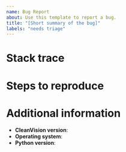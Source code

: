 ```yaml
---
name: Bug Report
about: Use this template to report a bug.
title: "[Short summary of the bug]"
labels: "needs triage"
---
```


<!-- Briefly summarize the issue. -->

# Stack trace

<!-- If applicable, please include a full stack trace here. If you need to omit
the bottom of the stack trace (e.g. it includes stack frames from your private
code), that is okay. Try to include all clean-vision stack frames. -->

# Steps to reproduce

<!-- Be as detailed as possible here. If possible, include a self-contained
runnable example that demonstrates the issue. Remember to supply any data
necessary to run your example, or construct your example with synthetic data.
This is not strictly required, but the more detailed your bug report, the more
quickly we can help you and fix the bug. -->

# Additional information

- **CleanVision version**: <!-- `cleanvision.__version__`, or the git commit hash if you're using an unreleased version -->
- **Operating system**: <!-- e.g. macOS 12.1, Ubuntu 20.04, Windows 10 -->
- **Python version**: <!-- you can find this with `python --version` -->

<!-- Please include any other information that could be helpful for debugging. -->
